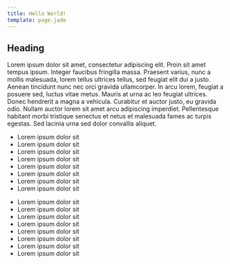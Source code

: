 ```yaml
---
title: Hello World!
template: page.jade
---
```


Heading
-----------

Lorem ipsum dolor sit amet, consectetur adipiscing elit. Proin sit amet tempus ipsum. Integer faucibus fringilla massa. Praesent varius, nunc a mollis malesuada, lorem tellus ultrices tellus, sed feugiat elit dui a justo. Aenean tincidunt nunc nec orci gravida ullamcorper. In arcu lorem, feugiat a posuere sed, luctus vitae metus. Mauris at urna ac leo feugiat ultrices. Donec hendrerit a magna a vehicula. Curabitur et auctor justo, eu gravida odio. Nullam auctor lorem sit amet arcu adipiscing imperdiet. Pellentesque habitant morbi tristique senectus et netus et malesuada fames ac turpis egestas. Sed lacinia urna sed dolor convallis aliquet. 

<div class="column-group">

<ul class="all-50">
<li>Lorem ipsum dolor sit
<li>Lorem ipsum dolor sit
<li>Lorem ipsum dolor sit
<li>Lorem ipsum dolor sit
<li>Lorem ipsum dolor sit
<li>Lorem ipsum dolor sit
<li>Lorem ipsum dolor sit
<li>Lorem ipsum dolor sit
</ul>

<ul class="all-50">
<li>Lorem ipsum dolor sit
<li>Lorem ipsum dolor sit
<li>Lorem ipsum dolor sit
<li>Lorem ipsum dolor sit
<li>Lorem ipsum dolor sit
<li>Lorem ipsum dolor sit
<li>Lorem ipsum dolor sit
<li>Lorem ipsum dolor sit
</ul>

</div>
